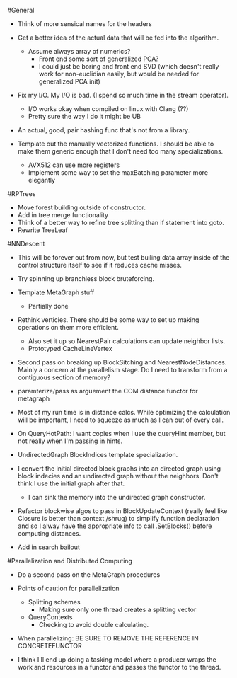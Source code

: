 #General

- Think of more sensical names for the headers
- Get a better idea of the actual data that will be fed into the algorithm.
  - Assume always array of numerics?
    - Front end some sort of generalized PCA?
    - I could just be boring and front end SVD (which doesn't really work for non-euclidian easily, but would be needed for generalized PCA init)


- Fix my I/O. My I/O is bad. (I spend so much time in the stream operator).
  - I/O works okay when compiled on linux with Clang (??)
  - Pretty sure the way I do it might be UB

- An actual, good, pair hashing func that's not from a library.

- Template out the manually vectorized functions. I should be able to make them generic enough that I don't need too many specializations.
  - AVX512 can use more registers
  - Implement some way to set the maxBatching parameter more elegantly

#RPTrees
- Move forest building outside of constructor.
- Add in tree merge functionality
- Think of a better way to refine tree splitting than if statement into goto.
- Rewrite TreeLeaf

#NNDescent
- This will be forever out from now, but test builing data array inside of the control structure itself to see if it reduces cache misses.
- Try spinning up branchless block bruteforcing.
- Template MetaGraph stuff
  - Partially done
- Rethink verticies. There should be some way to set up making operations on them more efficient.
  - Also set it up so NearestPair calculations can update neighbor lists.
  - Prototyped CacheLineVertex

- Second pass on breaking up BlockSitching and NearestNodeDistances. Mainly a concern at the parallelism stage. Do I need to transform from a contiguous section of memory?

- paramterize/pass as arguement the COM distance functor for metagraph

- Most of my run time is in distance calcs. While optimizing the calculation will be important, I need to squeeze as much as I can out of every call.


- On QueryHotPath: I want copies when I use the queryHint member, but not really when I'm passing in hints.

- UndirectedGraph BlockIndices template specialization.

- I convert the initial directed block graphs into an directed graph using block indecies and an undirected graph without the neighbors. Don't think I use the initial graph after that.
  - I can sink the memory into the undirected graph constructor.

- Refactor blockwise algos to pass in BlockUpdateContext (really feel like Closure is better than context /shrug) to simplify function declaration and so I alway have the appropriate info to call .SetBlocks() before computing distances.

- Add in search bailout

#Parallelization and Distributed Computing
- Do a second pass on the MetaGraph procedures 
- Points of caution for parallelization
  - Splitting schemes
    - Making sure only one thread creates a splitting vector
  - QueryContexts
    - Checking to avoid double calculating.

- When parallelizing: BE SURE TO REMOVE THE REFERENCE IN CONCRETEFUNCTOR 

- I think I'll end up doing a tasking model where a producer wraps the work and resources in a functor and passes the functor to the thread.